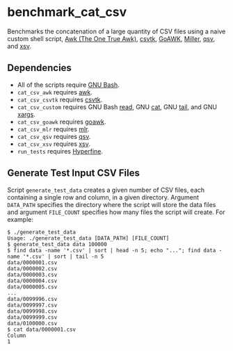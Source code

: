 # benchmark_cat_csv

Benchmarks the concatenation of a large quantity of CSV files using a naive custom shell script, [Awk (The One True Awk)](https://github.com/onetrueawk/awk/), [csvtk](https://bioinf.shenwei.me/csvtk/), [GoAWK](https://github.com/benhoyt/goawk), [Miller](https://miller.readthedocs.io/), [qsv](https://github.com/jqnatividad/qsv), and [xsv](https://github.com/BurntSushi/xsv).

## Dependencies

* All of the scripts require [GNU Bash](https://www.gnu.org/software/bash/).
* `cat_csv_awk` requires [awk](https://github.com/onetrueawk/awk/).
* `cat_csv_csvtk` requires [csvtk](https://bioinf.shenwei.me/csvtk/).
* `cat_csv_custom` requires GNU Bash [read](https://www.gnu.org/software/bash/manual/bash.html#index-read), GNU [cat](https://www.gnu.org/software/coreutils/manual/coreutils.html#cat-invocation), GNU [tail](https://www.gnu.org/software/coreutils/manual/coreutils.html#tail-invocation), and GNU [xargs](https://www.gnu.org/software/findutils/manual/html_mono/find.html#Invoking-xargs).
* `cat_csv_goawk` requires [goawk](https://github.com/benhoyt/goawk).
* `cat_csv_mlr` requires [mlr](https://miller.readthedocs.io/).
* `cat_csv_qsv` requires [qsv](https://github.com/jqnatividad/qsv).
* `cat_csv_xsv` requires [xsv](https://github.com/BurntSushi/xsv).
* `run_tests` requires [Hyperfine](https://github.com/sharkdp/hyperfine). 

## Generate Test Input CSV Files

Script `generate_test_data` creates a given number of CSV files, each containing a single row and column, in a given directory.  Argument `DATA_PATH` specifies the directory where the script will store the data files and argument `FILE_COUNT` specifies how many files the script will create.  For example:

```
$ ./generate_test_data
Usage: ./generate_test_data [DATA_PATH] [FILE_COUNT]
$ generate_test_data data 100000
$ find data -name '*.csv' | sort | head -n 5; echo "..."; find data -name '*.csv' | sort | tail -n 5
data/0000001.csv
data/0000002.csv
data/0000003.csv
data/0000004.csv
data/0000005.csv
...
data/0099996.csv
data/0099997.csv
data/0099998.csv
data/0099999.csv
data/0100000.csv
$ cat data/0000001.csv
Column
1
```
